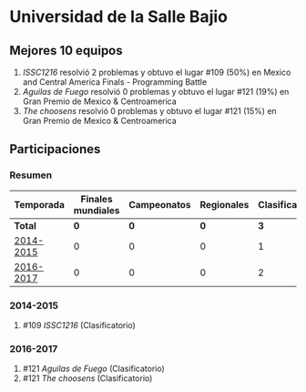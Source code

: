 ---
---

# Universidad de la Salle Bajio

## Mejores 10 equipos

1. _ISSC1216_ resolvió 2 problemas y obtuvo el lugar #109 (50%) en Mexico and Central America Finals - Programming Battle
1. _Aguilas de Fuego_ resolvió 0 problemas y obtuvo el lugar #121 (19%) en Gran Premio de Mexico & Centroamerica
1. _The choosens_ resolvió 0 problemas y obtuvo el lugar #121 (15%) en Gran Premio de Mexico & Centroamerica

## Participaciones

### Resumen

| Temporada | Finales mundiales | Campeonatos | Regionales | Clasificatorios | Equipos |
| --- | --- | --- | --- | --- | --- |
| **Total** | **0** | **0** | **0** | **3** | **3** |
| [2014-2015](#2014-2015) | 0 | 0 | 0 | 1 | 1 |
| [2016-2017](#2016-2017) | 0 | 0 | 0 | 2 | 2 |

### 2014-2015

1. #109 _ISSC1216_ (Clasificatorio)

### 2016-2017

1. #121 _Aguilas de Fuego_ (Clasificatorio)
1. #121 _The choosens_ (Clasificatorio)



